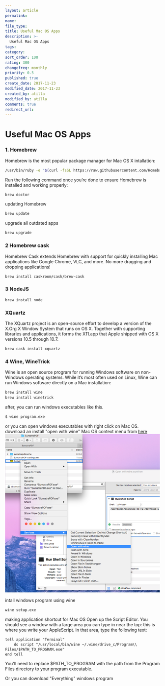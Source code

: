```yaml
---
layout: article
permalink:
name:
file_type:
title: Useful Mac OS Apps
description: >-
  Useful Mac OS Apps
tags:  
category:  
sort_order: 100
rating: 300
changefreq: monthly
priority: 0.5
published: true
create_date: 2017-11-23
modified_date: 2017-11-23
created_by: atilla
modified_by: atilla
comments: true
redirect_url:
---
```


# Useful Mac OS Apps

### 1. Homebrew
Homebrew is the most popular package manager for Mac OS X
intallation:

```bash
/usr/bin/ruby -e "$(curl -fsSL https://raw.githubusercontent.com/Homebrew/install/master/install)"
```

Run the following command once you’re done to ensure Homebrew is installed and working properly:
```bash
brew doctor
```
updating Homebrew
```bash
brew update
```

upgrade all outdated apps
```bash
brew upgrade
```


### 2 Homebrew cask
Homebrew Cask extends Homebrew with support for quickly installing Mac applications like Google Chrome, VLC, and more. No more dragging and dropping applications!
```bash
brew install caskroom/cask/brew-cask
```


### 3 NodeJS
```bash
brew install node
```

### XQuartz
The XQuartz project is an open-source effort to develop a version of the X.Org X Window System that runs on OS X. Together with supporting libraries and applications, it forms the X11.app that Apple shipped with OS X versions 10.5 through 10.7.

```bash
brew cask install xquartz
```


### 4 Wine, WineTrick
Wine is an open source program for running Windows software on non-Windows operating systems. While it’s most often used on Linux, Wine can run Windows software directly on a Mac
installation:
```bash
brew install wine
brew install winetrick
```
after, you can run windows executables like this.
```bash
$ wine program.exe
```
or you can open windows executables with right click on Mac OS.  
download an install "open with wine" Mac OS context menu from  [here](/open-terminal-here-mac-os-x-service/)
![image](/assets/img/osxservices/4.png)

intall windows program using wine
```bash
wine setup.exe
```

making application shortcut for Mac OS
Open up the Script Editor. You should see a window with a large area you can type in near the top: this is where you write your AppleScript. In that area, type the following text:

```
tell application "Terminal"
    do script "/usr/local/bin/wine ~/.wine/drive_c/Program\\ Files/$PATH_TO_PROGRAM.exe"
end tell
```
You'll need to replace $PATH_TO_PROGRAM with the path from the Program Files directory to your program executable.

Or
you can download "Everything" windows program
